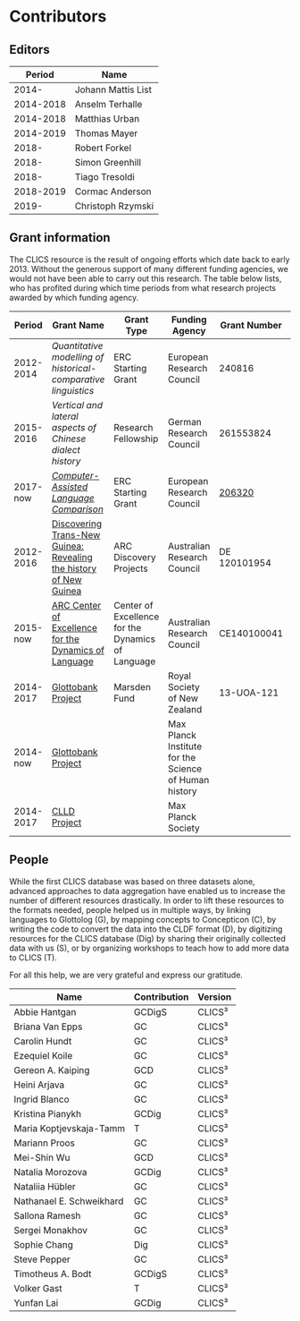 # Contributors

## Editors

Period    | Name
---       | ---
2014-     | Johann Mattis List
2014-2018 | Anselm Terhalle
2014-2018 | Matthias Urban
2014-2019 | Thomas Mayer
2018-     | Robert Forkel
2018-     | Simon Greenhill
2018-     | Tiago Tresoldi
2018-2019 | Cormac Anderson
2019-     | Christoph Rzymski


## Grant information

The CLICS resource is the result of ongoing efforts which date back to
early 2013. Without the generous support of many different funding agencies, we
would not have been able to carry out this research. The table below lists, who
has profited during which time periods from what research projects awarded by
which funding agency.

Period    | Grant Name                                                     | Grant Type                                        | Funding Agency                                        | Grant Number | Beneficiaries
---       | ---                                                            | ---                                               | ---                                                   | --- | ---
2012-2014 | *Quantitative modelling of historical-comparative linguistics* | ERC Starting Grant                                | European Research Council                             | 240816       | JML
2015-2016 | *Vertical and lateral aspects of Chinese dialect history*      | Research Fellowship                               | German Research Council                               | 261553824    | JML
2017-now | [*Computer-Assisted Language Comparison*](http://calc.digling.org)      | ERC Starting Grant                              | European Research Council                               | [206320](https://cordis.europa.eu/project/rcn/206320/factsheet/en)    | JML
2012-2016 | [Discovering Trans-New Guinea: Revealing the history of New Guinea](http://transnewguinea.org)                                                            | ARC Discovery Projects                            | Australian Research Council                           | DE 120101954 | SJG
2015-now  | [ARC Center of Excellence for the Dynamics of Language](http://www.dynamicsoflanguage.edu.au/)                                                               | Center of Excellence for the Dynamics of Language | Australian Research Council                           | CE140100041  | SJG
2014-2017 | [Glottobank Project](http://glottobank.org)                                             | Marsden Fund                                      | Royal Society of New Zealand                          | 13-UOA-121   | SJG, JML, RF
2014-now  | [Glottobank Project](http://glottobank.org)                                             |                                                   | Max Planck Institute for the Science of Human history |              | SJG, JML, RF
2014-2017 | [CLLD Project](http://clld.org)                                                   |                                                   | Max Planck Society                                    |              | RF

## People

While the first CLICS database was based on three datasets alone, advanced approaches to data aggregation have enabled us to increase the number of different resources drastically. In order to lift these resources to the formats needed, people helped us in multiple ways, by linking languages to Glottolog (G), by mapping concepts to Concepticon (C), by writing the code to convert the data into the CLDF format (D), by digitizing resources for the CLICS database (Dig) by sharing their originally collected data with us (S), or by organizing workshops to teach how to add more data to CLICS (T).

For all this help, we are very grateful and express our gratitude.

Name | Contribution | Version
--- | --- | ---
Abbie Hantgan | GCDigS | CLICS³
Briana Van Epps  | GC | CLICS³
Carolin Hundt    | GC | CLICS³
Ezequiel Koile | GC | CLICS³
Gereon A. Kaiping | GCD | CLICS³
Heini Arjava | GC | CLICS³
Ingrid Blanco    | GC | CLICS³ 
Kristina Pianykh | GCDig | CLICS³
Maria Koptjevskaja-Tamm | T | CLICS³ 
Mariann Proos | GC | CLICS³
Mei-Shin Wu | GCD | CLICS³
Natalia Morozova | GCDig | CLICS³
Nataliia Hübler | GC | CLICS³
Nathanael E. Schweikhard | GC | CLICS³
Sallona Ramesh   | GC | CLICS³
Sergei Monakhov  | GC | CLICS³
Sophie Chang | Dig | CLICS³
Steve Pepper | GC | CLICS³
Timotheus A. Bodt | GCDigS | CLICS³
Volker Gast | T | CLICS³
Yunfan Lai | GCDig | CLICS³


